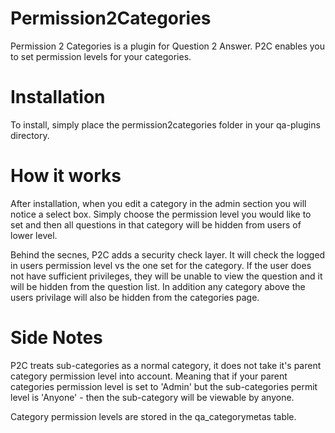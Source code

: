 Permission2Categories
=====================

Permission 2 Categories is a plugin for Question 2 Answer. P2C enables you to set permission levels for your categories.



Installation
============

To install, simply place the permission2categories folder in your qa-plugins directory.



How it works
============

After installation, when you edit a category in the admin section you will notice a select box. Simply choose the permission level you would like to set and then all questions in that category will be hidden from users of lower level.

Behind the secnes, P2C adds a security check layer. It will check the logged in users permission level vs the one set for the category. If the user does not have sufficient privileges, they will be unable to view the question and it will be hidden from the question list. In addition any category above the users privilage will also be hidden from the categories page.



Side Notes
==========

P2C treats sub-categories as a normal category, it does not take it's parent category permission level into account. Meaning that if your parent categories permission level is set to 'Admin' but the sub-categories permit level is 'Anyone' - then the sub-category will be viewable by anyone.

Category permission levels are stored in the qa_categorymetas table.
